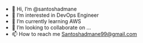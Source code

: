 - 👋 Hi, I’m @santoshadmane
- 👀 I’m interested in DevOps Engineer
- 🌱 I’m currently learning AWS
- 💞️ I’m looking to collaborate on ...
- 📫 How to reach me Santoshadmane99@gmail.com

<!---
santoshadmane/santoshadmane is a ✨ special ✨ repository because its `README.md` (this file) appears on your GitHub profile.
You can click the Preview link to take a look at your changes.
--->
